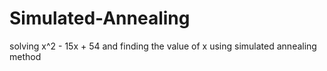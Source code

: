 # Simulated-Annealing
solving x^2 - 15x + 54 and finding the value of x using simulated annealing method 
